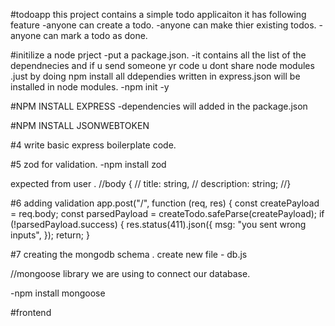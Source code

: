 #todoapp
this project contains a simple todo applicaiton it has following feature
-anyone can create a todo.
-anyone can make thier existing todos.
-anyone can mark a todo as done.

#initilize a node prject
-put a package.json.
-it contains all the list of the dependnecies and if u send someone yr code u dont share node modules .just by doing npm install all ddependies written in express.json will be installed in node modules.
-npm init -y

#NPM INSTALL EXPRESS
-dependencies will added in the package.json

#NPM INSTALL JSONWEBTOKEN

#4 write basic express boilerplate code.

#5 zod for validation.
-npm install zod

expected from user .
//body {
// title: string,
// description: string;
//}

#6 adding validation
app.post("/", function (req, res) {
const createPayload = req.body;
const parsedPayload = createTodo.safeParse(createPayload);
if (!parsedPayload.success) {
res.status(411).json({
msg: "you sent wrong inputs",
});
return;
}

#7 creating the mongodb schema .
create new file - db.js

<!-- first install  -->

//mongoose library we are using to connect our database.

-npm install mongoose

#frontend
